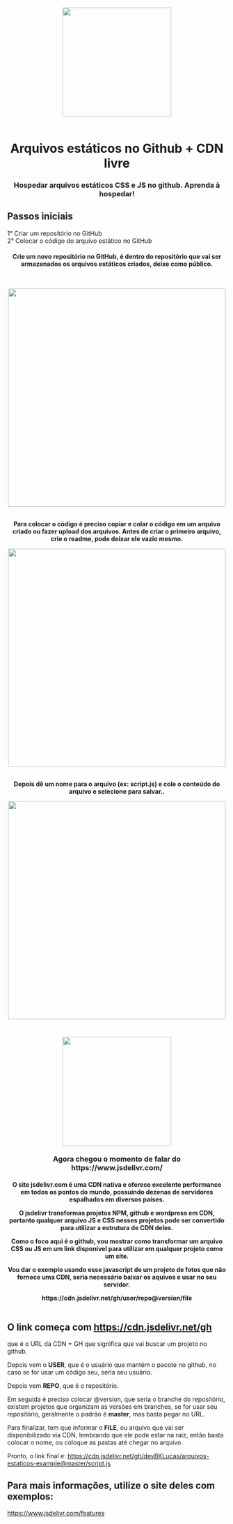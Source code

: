 <h4 align="center">
<img src="https://i.pinimg.com/originals/dc/1a/1a/dc1a1a4287f57e4a80ea5ecfd912ee96.png" width="250px" /><br><br>
 <h1 align='center'>Arquivos estáticos no Github + CDN livre</h1>
 <h3 align='center'>Hospedar arquivos estáticos CSS e JS no github. Aprenda à hospedar!</h3>
</h4><br<<br>

## Passos iniciais 
1° Criar um repositório no GitHub <br>
2° Colocar o código do arquivo estático no GitHub

<h4 align="center">
<p>Crie um novo repositório no GitHub, é dentro do repositório que vai ser armazenados os arquivos estáticos criados,
deixe como público.</p><br><br>
<img src="https://i.imgur.com/ykUE85D.png" width="500px" /><br><br>
<p>Para colocar o código é preciso copiar e colar o código em um arquivo criado ou fazer upload dos arquivos.
Antes de criar o primeiro arquivo, crie o readme, pode deixar ele vazio mesmo.</p>
<img src="https://i.imgur.com/BbZteG2.png" width="500px" /><br><br>
<p>Depois dê um nome para o arquivo (ex: script.js) e cole o conteúdo do arquivo e selecione para salvar..</p>
<img src="https://i.imgur.com/HMqZDXN.png" width="500px" /><br><br>
</h4>
<h3 align='center'>
<img src="https://www.jsdelivr.com/img/logo-horizontal.svg" width="250px" /><br><br>
<b>Agora chegou o momento de falar do https://www.jsdelivr.com/</b>
</h3>
<h4 align='center'>
<p>O site jsdelivr.com é uma CDN nativa e oferece excelente performance em todos os pontos do mundo, possuindo dezenas de servidores espalhados em diversos países.

O jsdelivr transformas projetos NPM, github e wordpress em CDN, portanto qualquer arquivo JS e CSS nesses projetos pode ser convertido para utilizar a estrutura de CDN deles.

Como o foco aqui é o github, vou mostrar como transformar um arquivo CSS ou JS em um link disponível para utilizar em qualquer projeto como um site.

Vou dar o exemplo usando esse javascript de um projeto de fotos que não fornece uma CDN, seria necessário baixar os aquivos e usar no seu servidor.
</p>
<b>https://cdn.jsdelivr.net/gh/user/repo@version/file</b><br><br>

## O link começa com https://cdn.jsdelivr.net/gh
que é o URL da CDN + GH que significa que vai buscar um projeto no github.<br>

Depois vem o <b>USER</b>, que é o usuário que mantém o pacote no github, no caso se for usar um código seu, seria seu usuário.<br>

Depois vem <b>REPO</b>, que é o repositório.

Em seguida é preciso colocar @version, que seria o branche do repositório, existem projetos que organizam as versões em branches, se for usar seu repositório, geralmente o padrão é <b>master</b>, mas basta pegar no URL.

Para finalizar, tem que informar o <b>FILE</b>, ou arquivo que vai ser disponibilizado via CDN, lembrando que ele pode estar na raiz, então basta colocar o nome, ou coloque as pastas até chegar no arquivo.

Pronto, o link final e: 
https://cdn.jsdelivr.net/gh/devBKLucas/arquivos-estaticos-example@master/script.js

## Para mais informações, utilize o site deles com exemplos:
https://www.jsdelivr.com/features


